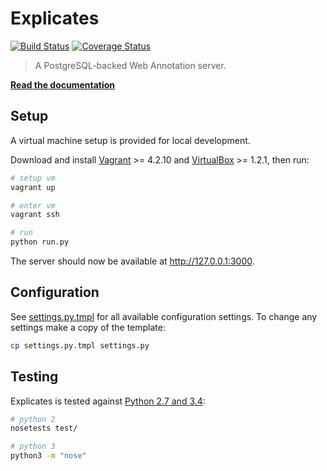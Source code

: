 # Explicates

[![Build Status](https://travis-ci.org/alexandermendes/explicates.svg?branch=master)](https://travis-ci.org/alexandermendes/explicates)
[![Coverage Status](https://coveralls.io/repos/github/alexandermendes/explicates/badge.svg?branch=master)](https://coveralls.io/github/alexandermendes/explicates?branch=master)

> A PostgreSQL-backed Web Annotation server.

[**Read the documentation**](https://alexandermendes.github.io/explicates/)

## Setup

A virtual machine setup is provided for local development.

Download and install
[Vagrant](https://www.vagrantup.com/) >= 4.2.10 and
[VirtualBox](https://www.virtualbox.org/) >= 1.2.1,
then run:

```bash
# setup vm
vagrant up

# enter vm
vagrant ssh

# run
python run.py
```

The server should now be available at http://127.0.0.1:3000.

## Configuration

See [settings.py.tmpl](settings.py.tmpl) for all available configuration
settings. To change any settings make a copy of the template:

```bash
cp settings.py.tmpl settings.py
```

## Testing

Explicates is tested against [Python 2.7 and 3.4](https://travis-ci.org/alexandermendes/explicates):

```bash
# python 2
nosetests test/

# python 3
python3 -m "nose"
```
